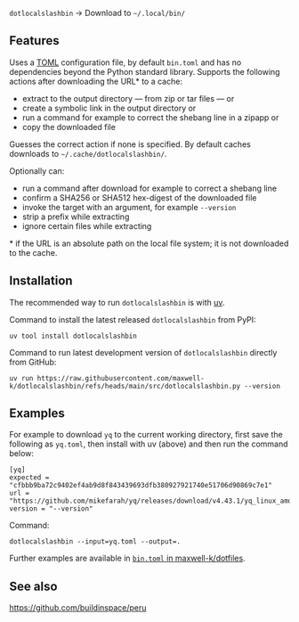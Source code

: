 `dotlocalslashbin` → Download to `~/.local/bin/`

## Features

Uses a [TOML] configuration file, by default `bin.toml` and has no dependencies
beyond the Python standard library. Supports the following actions after
downloading the URL\* to a cache:

- extract to the output directory — from zip or tar files — or
- create a symbolic link in the output directory or
- run a command for example to correct the shebang line in a zipapp or
- copy the downloaded file

Guesses the correct action if none is specified. By default caches downloads to
`~/.cache/dotlocalslashbin/`.

Optionally can:

- run a command after download for example to correct a shebang line
- confirm a SHA256 or SHA512 hex-digest of the downloaded file
- invoke the target with an argument, for example `--version`
- strip a prefix while extracting
- ignore certain files while extracting

\* if the URL is an absolute path on the local file system; it is not downloaded
to the cache.

[uv]: https://github.com/astral-sh/uv
[TOML]: https://en.wikipedia.org/wiki/TOML

## Installation

The recommended way to run `dotlocalslashbin` is with [uv].

Command to install the latest released `dotlocalslashbin` from PyPI:

    uv tool install dotlocalslashbin

Command to run latest development version of `dotlocalslashbin` directly from
GitHub:

    uv run https://raw.githubusercontent.com/maxwell-k/dotlocalslashbin/refs/heads/main/src/dotlocalslashbin.py --version

## Examples

For example to download `yq` to the current working directory, first save the
following as `yq.toml`, then install with uv (above) and then run the command
below:

```
[yq]
expected = "cfbbb9ba72c9402ef4ab9d8f843439693dfb380927921740e51706d90869c7e1"
url = "https://github.com/mikefarah/yq/releases/download/v4.43.1/yq_linux_amd64"
version = "--version"
```

Command:

    dotlocalslashbin --input=yq.toml --output=.

Further examples are available in
[`bin.toml` in maxwell-k/dotfiles](https://github.com/maxwell-k/dotfiles/blob/main/bin.toml).

## See also

<https://github.com/buildinspace/peru>

<!--
README.md
SPDX-FileCopyrightText: 2024 Keith Maxwell <keith.maxwell@gmail.com>
SPDX-License-Identifier: CC0-1.0
-->
<!-- vim: set filetype=markdown.htmlCommentNoSpell  : -->
